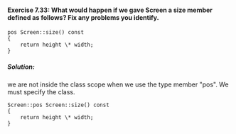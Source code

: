 #### Exercise 7.33: What would happen if we gave Screen a size member defined as follows? Fix any problems you identify.

```
pos Screen::size() const
{
    return height \* width;
}
```

##### Solution:

we are not inside the class scope when we use the type member "pos". We must specify the class.

```
Screen::pos Screen::size() const
{
    return height \* width;
}
```
